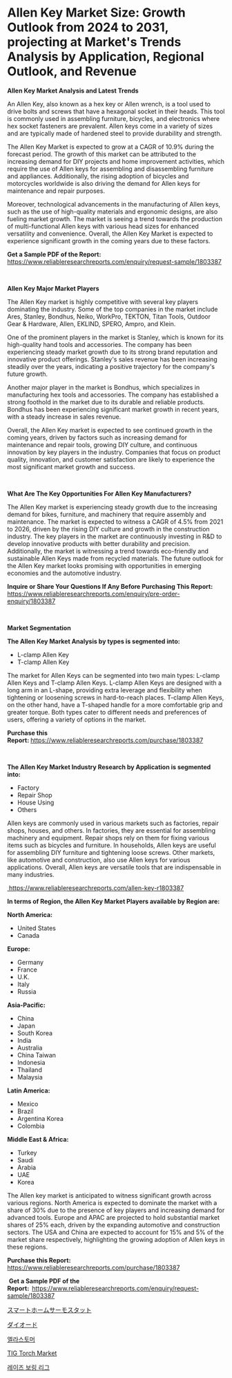 <p><h1>Allen Key Market Size: Growth Outlook from 2024 to 2031, projecting at Market's Trends Analysis by Application, Regional Outlook, and Revenue</h1></p><p><strong>Allen Key Market Analysis and Latest Trends</strong></p>
<p><p>An Allen Key, also known as a hex key or Allen wrench, is a tool used to drive bolts and screws that have a hexagonal socket in their heads. This tool is commonly used in assembling furniture, bicycles, and electronics where hex socket fasteners are prevalent. Allen keys come in a variety of sizes and are typically made of hardened steel to provide durability and strength.</p><p>The Allen Key Market is expected to grow at a CAGR of 10.9% during the forecast period. The growth of this market can be attributed to the increasing demand for DIY projects and home improvement activities, which require the use of Allen keys for assembling and disassembling furniture and appliances. Additionally, the rising adoption of bicycles and motorcycles worldwide is also driving the demand for Allen keys for maintenance and repair purposes.</p><p>Moreover, technological advancements in the manufacturing of Allen keys, such as the use of high-quality materials and ergonomic designs, are also fueling market growth. The market is seeing a trend towards the production of multi-functional Allen keys with various head sizes for enhanced versatility and convenience. Overall, the Allen Key Market is expected to experience significant growth in the coming years due to these factors.</p></p>
<p><strong>Get a Sample PDF of the Report:&nbsp;</strong> <a href="https://www.reliableresearchreports.com/enquiry/request-sample/1803387">https://www.reliableresearchreports.com/enquiry/request-sample/1803387</a></p>
<p>&nbsp;</p>
<p><strong>Allen Key Major Market Players</strong></p>
<p><p>The Allen Key market is highly competitive with several key players dominating the industry. Some of the top companies in the market include Ares, Stanley, Bondhus, Neiko, WorkPro, TEKTON, Titan Tools, Outdoor Gear & Hardware, Allen, EKLIND, SPERO, Ampro, and Klein.</p><p>One of the prominent players in the market is Stanley, which is known for its high-quality hand tools and accessories. The company has been experiencing steady market growth due to its strong brand reputation and innovative product offerings. Stanley's sales revenue has been increasing steadily over the years, indicating a positive trajectory for the company's future growth.</p><p>Another major player in the market is Bondhus, which specializes in manufacturing hex tools and accessories. The company has established a strong foothold in the market due to its durable and reliable products. Bondhus has been experiencing significant market growth in recent years, with a steady increase in sales revenue.</p><p>Overall, the Allen Key market is expected to see continued growth in the coming years, driven by factors such as increasing demand for maintenance and repair tools, growing DIY culture, and continuous innovation by key players in the industry. Companies that focus on product quality, innovation, and customer satisfaction are likely to experience the most significant market growth and success.</p></p>
<p>&nbsp;</p>
<p><strong>What Are The Key Opportunities For Allen Key Manufacturers?</strong></p>
<p><p>The Allen Key market is experiencing steady growth due to the increasing demand for bikes, furniture, and machinery that require assembly and maintenance. The market is expected to witness a CAGR of 4.5% from 2021 to 2026, driven by the rising DIY culture and growth in the construction industry. The key players in the market are continuously investing in R&D to develop innovative products with better durability and precision. Additionally, the market is witnessing a trend towards eco-friendly and sustainable Allen Keys made from recycled materials. The future outlook for the Allen Key market looks promising with opportunities in emerging economies and the automotive industry.</p></p>
<p><strong>Inquire or Share Your Questions If Any Before Purchasing This Report:</strong> <a href="https://www.reliableresearchreports.com/enquiry/pre-order-enquiry/1803387">https://www.reliableresearchreports.com/enquiry/pre-order-enquiry/1803387</a></p>
<p>&nbsp;</p>
<p><strong>Market Segmentation</strong></p>
<p><strong>The Allen Key Market Analysis by types is segmented into:</strong></p>
<p><ul><li>L-clamp Allen Key</li><li>T-clamp Allen Key</li></ul></p>
<p><p>The market for Allen Keys can be segmented into two main types: L-clamp Allen Keys and T-clamp Allen Keys. L-clamp Allen Keys are designed with a long arm in an L-shape, providing extra leverage and flexibility when tightening or loosening screws in hard-to-reach places. T-clamp Allen Keys, on the other hand, have a T-shaped handle for a more comfortable grip and greater torque. Both types cater to different needs and preferences of users, offering a variety of options in the market.</p></p>
<p><strong>Purchase this Report:&nbsp;</strong><a href="https://www.reliableresearchreports.com/purchase/1803387">https://www.reliableresearchreports.com/purchase/1803387</a></p>
<p>&nbsp;</p>
<p><strong>The Allen Key Market Industry Research by Application is segmented into:</strong></p>
<p><ul><li>Factory</li><li>Repair Shop</li><li>House Using</li><li>Others</li></ul></p>
<p><p>Allen keys are commonly used in various markets such as factories, repair shops, houses, and others. In factories, they are essential for assembling machinery and equipment. Repair shops rely on them for fixing various items such as bicycles and furniture. In households, Allen keys are useful for assembling DIY furniture and tightening loose screws. Other markets, like automotive and construction, also use Allen keys for various applications. Overall, Allen keys are versatile tools that are indispensable in many industries.</p></p>
<p><a href="https://www.reliableresearchreports.com/allen-key-r1803387">&nbsp;https://www.reliableresearchreports.com/allen-key-r1803387</a></p>
<p><strong>In terms of Region, the Allen Key Market Players available by Region are:</strong></p>
<p>
    <p> <strong> North America: </strong>
        <ul>
            <li>United States</li>
            <li>Canada</li>
        </ul>
        </p> 
    <p> <strong> Europe: </strong>
        <ul>
            <li>Germany</li>
            <li>France</li>
            <li>U.K.</li>
            <li>Italy</li>
            <li>Russia</li>
        </ul>
        </p> 
    <p> <strong> Asia-Pacific: </strong>
        <ul>
            <li>China</li>
            <li>Japan</li>
            <li>South Korea</li>
            <li>India</li>
            <li>Australia</li>
            <li>China Taiwan</li>
            <li>Indonesia</li>
            <li>Thailand</li>
            <li>Malaysia</li>
        </ul>
        </p> 
    <p> <strong> Latin America: </strong>
        <ul>
            <li>Mexico</li>
            <li>Brazil</li>
            <li>Argentina Korea</li>
            <li>Colombia</li>
        </ul>
        </p> 
    <p> <strong> Middle East & Africa: </strong>
        <ul>
            <li>Turkey</li>
            <li>Saudi</li>
            <li>Arabia</li>
            <li>UAE</li>
            <li>Korea</li>
        </ul>
    </p>
    </p>
<p><p>The Allen key market is anticipated to witness significant growth across various regions. North America is expected to dominate the market with a share of 30% due to the presence of key players and increasing demand for advanced tools. Europe and APAC are projected to hold substantial market shares of 25% each, driven by the expanding automotive and construction sectors. The USA and China are expected to account for 15% and 5% of the market share respectively, highlighting the growing adoption of Allen keys in these regions.</p></p>
<p><strong>Purchase this Report: </strong><a href="https://www.reliableresearchreports.com/purchase/1803387">https://www.reliableresearchreports.com/purchase/1803387</a></p>
<p>&nbsp;<strong>Get a Sample PDF of the Report:&nbsp;&nbsp;</strong><a href="https://www.reliableresearchreports.com/enquiry/request-sample/1803387">https://www.reliableresearchreports.com/enquiry/request-sample/1803387</a></p>
<p><strong></strong></p>
<p><p><a href="https://github.com/vlcostes/Market-Research-Report-List-1/blob/main/989252131515.md">スマートホームサーモスタット</a></p><p><a href="https://github.com/EstaSprer20231/Market-Research-Report-List-1/blob/main/279043331516.md">ダイオード</a></p><p><a href="https://medium.com/@kennayundt/2024%EB%85%84%EB%B6%80%ED%84%B0-2031%EB%85%84%EA%B9%8C%EC%A7%80%EC%9D%98-%EC%97%98%EB%9D%BC%EC%8A%A4%ED%86%A0%EB%A8%B8-%EC%8B%9C%EC%9E%A5-%EB%B6%84%EC%84%9D-%EB%B0%8F-%EA%B7%9C%EB%AA%A8-%EC%98%88%EC%B8%A1-37af0494d093">엘라스토머</a></p><p><a href="https://github.com/brentleyjimmiealvaradoz4l1rea/Market-Research-Report-List-2/blob/main/tig-torch-market.md">TIG Torch Market</a></p><p><a href="https://medium.com/@dandier2003/%EB%A0%88%EC%9D%B4%EC%A6%88-%EB%B3%B4%EB%A7%81-%EB%A6%AD-%EC%8B%9C%EC%9E%A5-2031%EB%85%84%EA%B9%8C%EC%A7%80%EC%9D%98-%EC%9C%A0%ED%96%89-%EC%98%88%EC%B8%A1-%EB%B0%8F-%EA%B2%BD%EC%9F%81-%EB%B6%84%EC%84%9D-8fde21adb08b">레이즈 보링 리그</a></p></p>